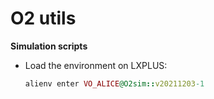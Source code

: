 # O2 utils

**Simulation scripts**
- Load the environment on LXPLUS:
  ```ruby
  alienv enter VO_ALICE@O2sim::v20211203-1
  ```

